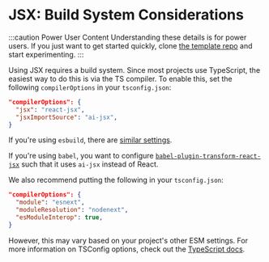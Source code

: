 # JSX: Build System Considerations

:::caution Power User Content
Understanding these details is for power users. If you just want to get started quickly, clone [the template repo](https://github.com/fixie-ai/ai-jsx-template) and start experimenting.
:::

Using JSX requires a build system. Since most projects use TypeScript, the easiest way to do this is via the TS compiler. To enable this, set the following `compilerOptions` in your `tsconfig.json`:

```json file="tsconfig.json"
"compilerOptions": {
  "jsx": "react-jsx",
  "jsxImportSource": "ai-jsx",
}
```

If you're using `esbuild`, there are [similar settings](https://esbuild.github.io/content-types/#using-jsx-without-react).

If you're using `babel`, you want to configure [`babel-plugin-transform-react-jsx`](https://babeljs.io/docs/babel-plugin-transform-react-jsx) such that it uses `ai-jsx` instead of React.

<!-- TODO: Update the babel notes once we have a more robust UI integration story. -->

We also recommend putting the following in your `tsconfig.json`:

```json file="tsconfig.json"
"compilerOptions": {
  "module": "esnext",
  "moduleResolution": "nodenext",
  "esModuleInterop": true,
}
```

However, this may vary based on your project's other ESM settings. For more information on TSConfig options, check out the [TypeScript docs](https://www.typescriptlang.org/tsconfig).
